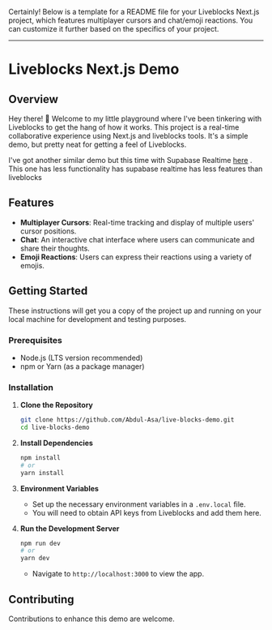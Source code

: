 Certainly! Below is a template for a README file for your Liveblocks Next.js project, which features multiplayer cursors and chat/emoji reactions. You can customize it further based on the specifics of your project.

---

# Liveblocks Next.js Demo

## Overview

Hey there! 👋 Welcome to my little playground where I've been tinkering with Liveblocks to get the hang of how it works. This project is a real-time collaborative experience using Next.js and liveblocks tools. It's a simple demo, but pretty neat for getting a feel of Liveblocks.

I've got another similar demo but this time with Supabase Realtime [here](https://realtime-tutorial.vercel.app/) . This one has less functionality has supabase realtime has less features than liveblocks

## Features

- **Multiplayer Cursors**: Real-time tracking and display of multiple users' cursor positions.
- **Chat**: An interactive chat interface where users can communicate and share their thoughts.
- **Emoji Reactions**: Users can express their reactions using a variety of emojis.

## Getting Started

These instructions will get you a copy of the project up and running on your local machine for development and testing purposes.

### Prerequisites

- Node.js (LTS version recommended)
- npm or Yarn (as a package manager)

### Installation

1. **Clone the Repository**

   ```bash
   git clone https://github.com/Abdul-Asa/live-blocks-demo.git
   cd live-blocks-demo
   ```

2. **Install Dependencies**

   ```bash
   npm install
   # or
   yarn install
   ```

3. **Environment Variables**

   - Set up the necessary environment variables in a `.env.local` file.
   - You will need to obtain API keys from Liveblocks and add them here.

4. **Run the Development Server**

   ```bash
   npm run dev
   # or
   yarn dev
   ```

   - Navigate to `http://localhost:3000` to view the app.

## Contributing

Contributions to enhance this demo are welcome.
